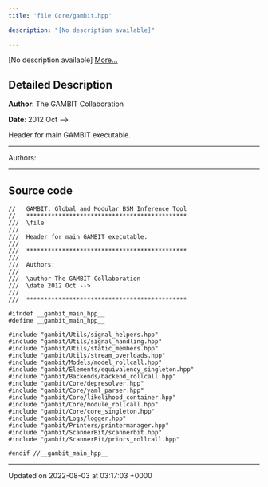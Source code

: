 ```yaml
---
title: 'file Core/gambit.hpp'

description: "[No description available]"

---
```







[No description available] [More...](#detailed-description)

## Detailed Description


**Author**: The GAMBIT Collaboration 

**Date**: 2012 Oct -->

Header for main GAMBIT executable.



------------------

Authors:



------------------




## Source code

```
//   GAMBIT: Global and Modular BSM Inference Tool
//   *********************************************
///  \file
///
///  Header for main GAMBIT executable.
///
///  *********************************************
///
///  Authors:
///
///  \author The GAMBIT Collaboration
///  \date 2012 Oct -->
///
///  *********************************************

#ifndef __gambit_main_hpp__
#define __gambit_main_hpp__

#include "gambit/Utils/signal_helpers.hpp"
#include "gambit/Utils/signal_handling.hpp"
#include "gambit/Utils/static_members.hpp"
#include "gambit/Utils/stream_overloads.hpp"
#include "gambit/Models/model_rollcall.hpp"
#include "gambit/Elements/equivalency_singleton.hpp"
#include "gambit/Backends/backend_rollcall.hpp"
#include "gambit/Core/depresolver.hpp"
#include "gambit/Core/yaml_parser.hpp"
#include "gambit/Core/likelihood_container.hpp"
#include "gambit/Core/module_rollcall.hpp"
#include "gambit/Core/core_singleton.hpp"
#include "gambit/Logs/logger.hpp"
#include "gambit/Printers/printermanager.hpp"
#include "gambit/ScannerBit/scannerbit.hpp"
#include "gambit/ScannerBit/priors_rollcall.hpp"

#endif //__gambit_main_hpp__
```


-------------------------------

Updated on 2022-08-03 at 03:17:03 +0000
